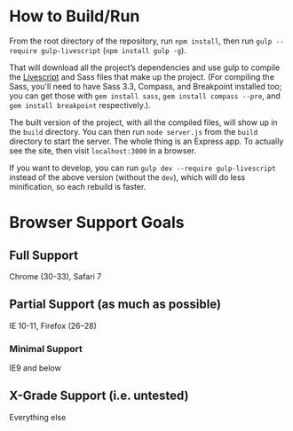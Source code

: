 # How to Build/Run

From the root directory of the repository, run `npm install`, then run `gulp --require gulp-livescript` (`npm install gulp -g`). 

That will download all the project’s dependencies and use gulp to compile the [Livescript](http://livescript.net/) and Sass files that make up the project. (For compiling the Sass, you'll need to have Sass 3.3, Compass, and Breakpoint installed too; you can get those with `gem install sass`, `gem install compass --pre`, and `gem install breakpoint` respectively.).

The built version of the project, with all the compiled files, will show up in the `build` directory. You can then run `node server.js` from the `build` directory to start the server. The whole thing is an Express app. To actually see the site, then visit `localhost:3000` in a browser.

If you want to develop, you can run `gulp dev --require gulp-livescript` instead of the above version (without the `dev`), which will do less minification, so each rebuild is faster.

# Browser Support Goals
## Full Support
Chrome (30-33), Safari 7

## Partial Support (as much as possible)
IE 10-11, Firefox (26–28)

### Minimal Support
IE9 and below

## X-Grade Support (i.e. untested)
Everything else
